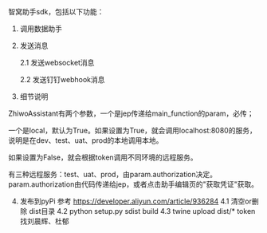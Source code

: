 智窝助手sdk，包括以下功能：

1. 调用数据助手

2. 发送消息

    2.1 发送websocket消息

    2.2 发送钉钉webhook消息


3. 细节说明

ZhiwoAssistant有两个参数，一个是jep传递给main_function的param，必传；

一个是local，默认为True。如果设置为True，就会调用localhost:8080的服务，说明是在dev、test、uat、prod的本地调用本地。

如果设置为False，就会根据token调用不同环境的远程服务。

有三种远程服务：test、uat、prod，由param.authorization决定。param.authorization由代码传递给jep，或者点击助手编辑页的"获取凭证"获取。

4. 发布到pyPi
参考 https://developer.aliyun.com/article/936284
4.1 清空or删除 dist目录
4.2 python setup.py sdist build
4.3 twine upload dist/*
token找刘晨辉、杜郁